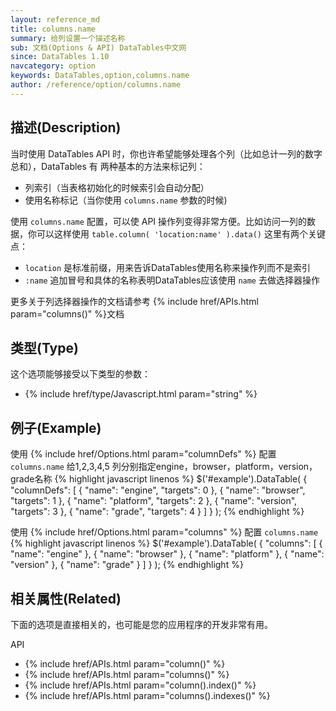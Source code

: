 ```yaml
---
layout: reference_md
title: columns.name
summary: 给列设置一个描述名称
sub: 文档(Options & API) DataTables中文网
since: DataTables 1.10
navcategory: option
keywords: DataTables,option,columns.name
author: /reference/option/columns.name
---
```


## 描述(Description)
当时使用 DataTables API 时，你也许希望能够处理各个列（比如总计一列的数字总和），DataTables 有
两种基本的方法来标记列：

- 列索引（当表格初始化的时候索引会自动分配）
- 使用名称标记（当你使用 `columns.name` 参数的时候)

使用 `columns.name` 配置，可以使 API 操作列变得非常方便。比如访问一列的数据，你可以这样使用 
`table.column( 'location:name' ).data()` 这里有两个关键点：

- `location` 是标准前缀，用来告诉DataTables使用名称来操作列而不是索引
- `:name` 追加冒号和具体的名称表明DataTables应该使用 `name` 去做选择器操作
 
更多关于列选择器操作的文档请参考 {% include href/APIs.html param="columns()" %}文档
 

## 类型(Type)
这个选项能够接受以下类型的参数：

- {% include href/type/Javascript.html param="string" %}


## 例子(Example)
使用 {% include href/Options.html param="columnDefs" %} 配置`columns.name` 
给1,2,3,4,5 列分别指定engine，browser，platform，version，grade名称
{% highlight javascript linenos %}
$('#example').DataTable( {
    "columnDefs": [
       { "name": "engine",   "targets": 0 },
       { "name": "browser",  "targets": 1 },
       { "name": "platform", "targets": 2 },
       { "name": "version",  "targets": 3 },
       { "name": "grade",    "targets": 4 }
     ]
} );
{% endhighlight %}

使用 {% include href/Options.html param="columns" %} 配置 `columns.name` 
{% highlight javascript linenos %}
$('#example').DataTable( {
     "columns": [
        { "name": "engine" },
        { "name": "browser" },
        { "name": "platform" },
        { "name": "version" },
        { "name": "grade" }
      ]
} );
{% endhighlight %}

## 相关属性(Related)
下面的选项是直接相关的，也可能是您的应用程序的开发非常有用。

API

- {% include href/APIs.html param="column()" %}
- {% include href/APIs.html param="columns()" %}
- {% include href/APIs.html param="column().index()" %}
- {% include href/APIs.html param="columns().indexes()" %}
